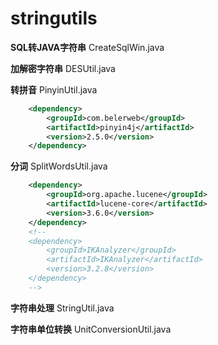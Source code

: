 # stringutils

**SQL转JAVA字符串**
CreateSqlWin.java

**加解密字符串**
DESUtil.java

**转拼音**
PinyinUtil.java
```xml
  	<dependency>
	    <groupId>com.belerweb</groupId>
	    <artifactId>pinyin4j</artifactId>
	    <version>2.5.0</version>
	</dependency>
```

**分词**
SplitWordsUtil.java
```xml
	<dependency>
	    <groupId>org.apache.lucene</groupId>
	    <artifactId>lucene-core</artifactId>
	    <version>3.6.0</version>
	</dependency>
	<!--
	<dependency>
        <groupId>IKAnalyzer</groupId>
        <artifactId>IKAnalyzer</artifactId>
        <version>3.2.8</version>
    </dependency>
    -->
```

**字符串处理**
StringUtil.java

**字符串单位转换**
UnitConversionUtil.java